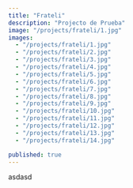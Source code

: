 ```yaml
---
title: "Frateli"
description: "Projecto de Prueba"
image: "/projects/frateli/1.jpg"
images:
  - "/projects/frateli/1.jpg"
  - "/projects/frateli/2.jpg"
  - "/projects/frateli/3.jpg"
  - "/projects/frateli/4.jpg"
  - "/projects/frateli/5.jpg"
  - "/projects/frateli/6.jpg"
  - "/projects/frateli/7.jpg"
  - "/projects/frateli/8.jpg"
  - "/projects/frateli/9.jpg"
  - "/projects/frateli/10.jpg"
  - "/projects/frateli/11.jpg"
  - "/projects/frateli/12.jpg"
  - "/projects/frateli/13.jpg"
  - "/projects/frateli/14.jpg"

published: true
---
```


asdasd